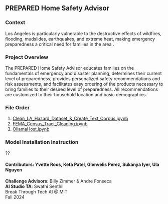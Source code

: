 ## PREPARED Home Safety Advisor

### Context
Los Angeles is particularly vulnerable to the destructive effects of wildfires, flooding, mudslides, earthquakes, and extreme heat, making emergency preparedness a critical need for families in the area .

### Project Overview
The PREPARED Home Safety Advisor educates families on the fundamentals of emergency and disaster planning, determines their current level of preparedness, provides personalized safety recommendations and risk assessments, and facilitates easy ordering of the products necessary to bring families to their desired level of preparedness. All recommendations are customized to their household location and basic demographics.

### File Order
1. [Clean_LA_Hazard_Dataset_&_Create_Text_Corpus.ipynb](https://github.com/PREPARED-AI-Studio-Project/PREPARED-Project/blob/main/Clean_LA_Hazard_Dataset_%26_Create_Text_Corpus.ipynb)
2. [FEMA_Census_Tract_Cleaning.ipynb](https://github.com/PREPARED-AI-Studio-Project/PREPARED-Project/blob/main/FEMA_Census_Tract_Cleaning.ipynb)
3. [OllamaHost.ipynb](https://github.com/PREPARED-AI-Studio-Project/PREPARED-Project/blob/main/OllamaHost.ipynb)

### Model Installation Instruction
??

#### Contributors: Yvette Roos, Keta Patel, Glenvelis Perez, Sukanya Iyer, Ula Nguyen <br>
**Challenge Advisors**: Billy Zimmer & Andre Fonseca <br>
**AI Studio TA**: Swathi Senthil <br>
Break Through Tech AI @ MIT <br>
Fall 2024
